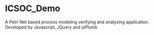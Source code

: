 # ICSOC_Demo
A Petri Net based process modeling verifying and analyzing application. Developed by Javascript, JQuery and jsPlumb
